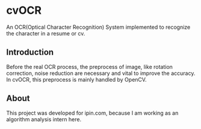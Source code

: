 # cvOCR
An OCR(Optical Character Recognition) System implemented to recognize the character in a resume or cv.

## Introduction
Before the real OCR process, the preprocess of image, like rotation correction, noise reduction are necessary and vital to improve the accuracy. 
In cvOCR, this preprocess is mainly handled by OpenCV.

## About
This project was developed for ipin.com, because I am working as an algorithm analysis intern here.

